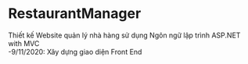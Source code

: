 # RestaurantManager
Thiết kế Website quản lý nhà hàng sử dụng Ngôn ngữ lập trình ASP.NET with MVC
<br>
-9/11/2020: Xây dựng giao diện Front End
